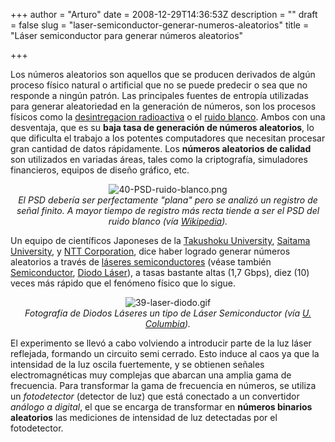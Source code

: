 +++
author = "Arturo"
date = 2008-12-29T14:36:53Z
description = ""
draft = false
slug = "laser-semiconductor-generar-numeros-aleatorios"
title = "Láser semiconductor para generar números aleatorios"

+++

<p>Los números aleatorios son aquellos que se producen derivados de algún proceso físico natural o artificial que no se puede predecir o sea que no responde a ningún patrón. Las principales fuentes de entropía utilizadas para generar aleatoriedad en la generación de números, son los procesos físicos como la <a href="http://geek.cl/wp-content/uploads/2008/12/radio_num.xhtml">desintregacion radioactiva</a> o el <a href="http://geek.cl/wp-content/uploads/2008/12/Ruido_blanco">ruido blanco</a>.  Ambos con una desventaja, que es su <b>baja tasa de generación de números aleatorios</b>, lo que dificulta el trabajo a los potentes computadores que necesitan procesar gran cantidad de datos rápidamente. Los <strong>números aleatorios de calidad</strong> son utilizados en variadas áreas, tales como la criptografía, simuladores financieros, equipos de diseño gráfico, etc.</p> 

<p align="center"><img src="http://geeksan.com/wp-content/uploads/import/40-PSD-ruido-blanco.png" alt="40-PSD-ruido-blanco.png" /><br /><cite>El PSD debería ser perfectamente "plana" pero se analizó un registro de señal finito. A mayor tiempo de registro más recta tiende a ser el PSD del ruido blanco (vía <a href="http://geek.cl/wp-content/uploads/2008/12/Archivo:White_noise_pwelch.png">Wikipedia</a>).</cite></p>

<p>Un equipo de científicos Japoneses de la <a href="http://geek.cl/wp-content/uploads/2008/12/index.html">Takushoku University</a>, <a href="http://geek.cl/wp-content/uploads/2008/12/english">Saitama University</a>, y <a href="http://geek.cl/wp-content/uploads/2008/12/index_e.html">NTT Corporation</a>, dice haber logrado generar números aleatorios a través de <a href="http://www.mrl.columbia.edu/ntm/level2/ch02/html/l2c02s12.html">láseres semiconductores</a> (véase también <a href="http://geek.cl/wp-content/uploads/2008/12/Semiconductor">Semiconductor</a>, <a href="http://geek.cl/wp-content/uploads/2008/12/Diodo_l%C3%A1ser">Diodo Láser</a>), a tasas bastante altas (1,7 Gbps), diez (10) veces más rápido que el fenómeno físico que lo sigue.</p> 

<p align="center"><img src="http://geeksan.com/wp-content/uploads/import/39-laser-diodo.gif" alt="39-laser-diodo.gif" /><br /><cite>Fotografía de Diodos Láseres un tipo de Láser Semiconductor (vía <a href="http://www.mrl.columbia.edu/ntm/level2/ch02/html/l2c02s12.html">U. Columbia</a>).</cite></p>

<p>El experimento se llevó a cabo volviendo a introducir parte de la luz láser reflejada, formando un circuito semi cerrado. Esto induce al caos ya que la intensidad de la luz oscila fuertemente, y se obtienen señales electromagnéticas muy complejas que abarcan una amplia gama de frecuencia. Para transformar la gama de frecuencia en números, se utiliza un<i> fotodetector</i> (detector de luz) que está conectado a un convertidor <i>análogo a digital</i>, el que se encarga de transformar en <strong>números binarios aleatorios</strong> las mediciones de intensidad de luz detectadas por el fotodetector.</p>